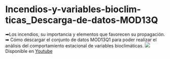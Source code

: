 # Incendios-y-variables-bioclim-ticas_Descarga-de-datos-MOD13Q
➡Los incendios, su importancia y elementos que favorecen su propagación. 
➡ Cómo descargar el conjunto de datos MOD13Q1 para poder realizar el análisis del comportamiento estacional de variables bioclimáticas.
![](https://user-images.githubusercontent.com/80126056/117490077-f5fb1d80-af33-11eb-9edd-6b4c8ca4c34a.JPG)
Disponible en  <a href="https://www.youtube.com/watch?v=iZkmXoOTqzM" target = "_blank">Youtube</a>

